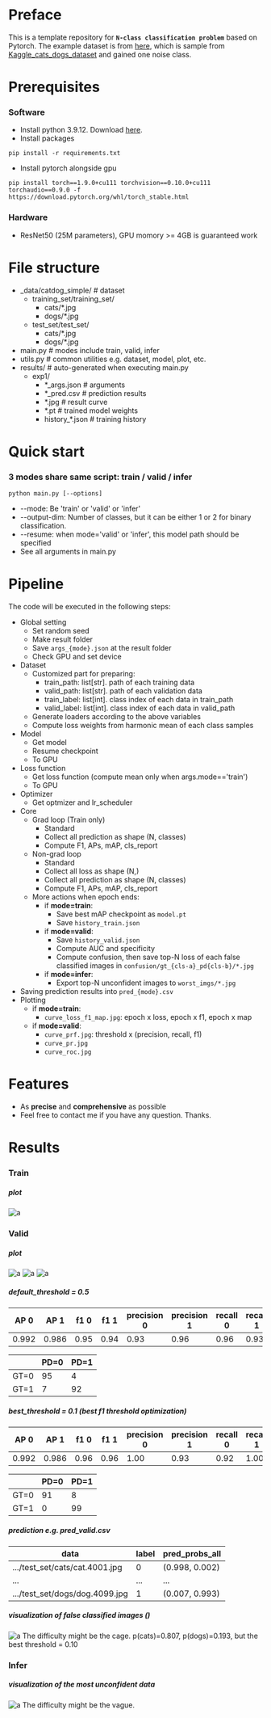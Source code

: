 # Preface
This is a template repository for **`N-class classification problem`** based on Pytorch. The example dataset is from [here](https://drive.google.com/file/d/1ADEaQc6WyTVgWN-SZhpUgHchDGZDmY20/view?usp=sharing), which is sample from [Kaggle_cats_dogs_dataset](https://www.kaggle.com/datasets/tongpython/cat-and-dog) and gained one noise class.

# Prerequisites
### Software
+ Install python 3.9.12. Download [here](https://docs.conda.io/projects/miniconda/en/latest/).
+ Install packages
```
pip install -r requirements.txt 
```
+ Install pytorch alongside gpu
```
pip install torch==1.9.0+cu111 torchvision==0.10.0+cu111 torchaudio==0.9.0 -f https://download.pytorch.org/whl/torch_stable.html
```
### Hardware
+ ResNet50 (25M parameters), GPU momory >= 4GB is guaranteed work

# File structure
+ _data/catdog_simple/ # dataset
	+ training_set/training_set/
    	+ cats/*.jpg
    	+ dogs/*.jpg
	+ test_set/test_set/
    	+ cats/*.jpg
    	+ dogs/*.jpg 
+ main.py # modes include train, valid, infer
+ utils.py # common utilities e.g. dataset, model, plot, etc. 
+ results/ # auto-generated when executing main.py
    + exp1/
        + *_args.json # arguments
        + *_pred.csv # prediction results
        + *.jpg # result curve
        + *.pt # trained model weights
        + history_*.json # training history

# Quick start
### 3 modes share same script: train / valid / infer
```
python main.py [--options]
```
+ \--mode: Be 'train' or 'valid' or 'infer'
+ \--output-dim: Number of classes, but it can be either 1 or 2 for binary classification. 
+ \--resume: when mode='valid' or 'infer', this model path should be specified
+ See all arguments in main.py

# Pipeline
The code will be executed in the following steps:
+ Global setting
	+ Set random seed
	+ Make result folder
	+ Save `args_{mode}.json` at the result folder
	+ Check GPU and set device
+ Dataset
	+ Customized part for preparing:
		+ train_path: list[str]. path of each training data
		+ valid_path: list[str]. path of each validation data
		+ train_label: list[int]. class index of each data in train_path
		+ valid_label: list[int]. class index of each data in valid_path
	+ Generate loaders according to the above variables
	+ Compute loss weights from harmonic mean of each class samples
+ Model
	+ Get model
	+ Resume checkpoint
	+ To GPU
+ Loss function
	+ Get loss function (compute mean only when args.mode=='train')
	+ To GPU
+ Optimizer
	+ Get optmizer and lr_scheduler
+ Core
	+ Grad loop (Train only)
		+ Standard
		+ Collect all prediction as shape (N, classes)
		+ Compute F1, APs, mAP, cls_report
	+ Non-grad loop
		+ Standard
		+ Collect all loss as shape (N,)
		+ Collect all prediction as shape (N, classes)
		+ Compute F1, APs, mAP, cls_report
	+ More actions when epoch ends:
		+ if **mode=train**:
		    + Save best mAP checkpoint as `model.pt`
		    + Save `history_train.json`
		+ if **mode=valid**:
		    + Save `history_valid.json`
		    + Compute AUC and specificity
		    + Compute confusion, then save top-N loss of each false classified images in `confusion/gt_{cls-a}_pd{cls-b}/*.jpg`
		+ if **mode=infer**:
		    + Export top-N unconfident images to `worst_imgs/*.jpg`
+ Saving prediction results into `pred_{mode}.csv`
+ Plotting
	+ if **mode=train**:
	    + `curve_loss_f1_map.jpg`: epoch x loss, epoch x f1, epoch x map
	+ if **mode=valid**:
	    + `curve_prf.jpg`: threshold x (precision, recall, f1)  
        + `curve_pr.jpg`
        + `curve_roc.jpg`

# Features
+ As **precise** and **comprehensive** as possible
+ Feel free to contact me if you have any question. Thanks.

# Results
### Train
##### plot
![a](results/exp0/curve_loss_f1_map.jpg)

### Valid
##### plot
![a](results/exp0/curve_pr.jpg)
![a](results/exp0/curve_prf.jpg)
![a](results/exp0/curve_roc.jpg)
##### default_threshold = 0.5
| AP 0  | AP 1  | f1 0 | f1 1 | precision 0 | precision 1 | recall 0 | recall 1 | mAUC  |
| -     | -     | -    | -    | -           | -           | -        | -        | -     | 
| 0.992 | 0.986 | 0.95 | 0.94 | 0.93        | 0.96        | 0.96     | 0.93     | 0.989 |

|      | PD=0 | PD=1 |
| -    | -    | -    |
| GT=0 | 95   | 4    |
| GT=1 | 7    | 92   |

##### best_threshold = 0.1 (best f1 threshold optimization) 
| AP 0  | AP 1  | f1 0 | f1 1 | precision 0 | precision 1 | recall 0 | recall 1 | mAUC  |
| -     | -     | -    | -    | -           | -           | -        | -        | -     | 
| 0.992 | 0.986 | 0.96 | 0.96 | 1.00        | 0.93        | 0.92     | 1.00     | 0.989 |

|      | PD=0 | PD=1 |
| -    | -    | -    |
| GT=0 | 91   | 8    |
| GT=1 | 0    | 99   |

##### prediction e.g. pred_valid.csv
| data                           | label | pred_probs_all |
| -                              | -     | -              | 
| .../test_set/cats/cat.4001.jpg | 0     | (0.998, 0.002) |
| ...                            | ...   | ...            |
| .../test_set/dogs/dog.4099.jpg | 1     | (0.007, 0.993) |

##### visualization of false classified images ()
![a](results/exp0/confusion/gt_0_pd_1/cat4008.jpg)
The difficulty might be the cage.
p(cats)=0.807, p(dogs)=0.193, but the best threshold = 0.10

### Infer
##### visualization of the most unconfident data
![a](results/exp0/worst_imgs/cat4087.jpg)
The difficulty might be the vague.